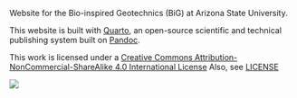 Website for the Bio-inspired Geotechnics (BiG) at Arizona State University.

This website is built with [Quarto](https://quarto.org/), an open-source scientific and technical publishing system built on [Pandoc](https://pandoc.org/). 

This work is licensed under a  [Creative Commons Attribution-NonCommercial-ShareAlike 4.0 International License](http://creativecommons.org/licenses/by-nc-sa/4.0/)
Also, see [LICENSE](./LICENSE)

[![](https://i.creativecommons.org/l/by-nc-sa/4.0/88x31.png)](http://creativecommons.org/licenses/by-nc-sa/4.0/)
 

